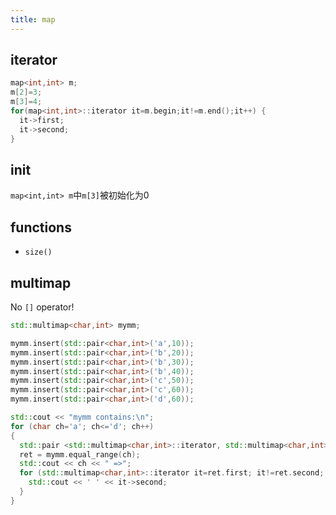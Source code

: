 ```yaml
---
title: map
---
```



iterator
--------

```cpp
map<int,int> m;
m[2]=3;
m[3]=4;
for(map<int,int>::iterator it=m.begin;it!=m.end();it++) {
  it->first;
  it->second;
}
```

init
----

`map<int,int> m`中`m[3]`被初始化为0

functions
---------

* `size()`

multimap
--------

No `[]` operator!

```cpp
std::multimap<char,int> mymm;

mymm.insert(std::pair<char,int>('a',10));
mymm.insert(std::pair<char,int>('b',20));
mymm.insert(std::pair<char,int>('b',30));
mymm.insert(std::pair<char,int>('b',40));
mymm.insert(std::pair<char,int>('c',50));
mymm.insert(std::pair<char,int>('c',60));
mymm.insert(std::pair<char,int>('d',60));

std::cout << "mymm contains:\n";
for (char ch='a'; ch<='d'; ch++)
{
  std::pair <std::multimap<char,int>::iterator, std::multimap<char,int>::iterator> ret;
  ret = mymm.equal_range(ch);
  std::cout << ch << " =>";
  for (std::multimap<char,int>::iterator it=ret.first; it!=ret.second; ++it) {
    std::cout << ' ' << it->second;
  }
}
```
